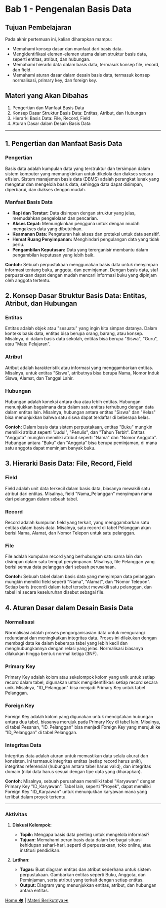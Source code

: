# **Bab 1 - Pengenalan Basis Data**

## **Tujuan Pembelajaran**
Pada akhir pertemuan ini, kalian diharapkan mampu:
- Memahami konsep dasar dan manfaat dari basis data.
- Mengidentifikasi elemen-elemen utama dalam struktur basis data, seperti entitas, atribut, dan hubungan.
- Memahami hierarki data dalam basis data, termasuk konsep file, record, dan field.
- Memahami aturan dasar dalam desain basis data, termasuk konsep normalisasi, primary key, dan foreign key.

## **Materi yang Akan Dibahas**
1. Pengertian dan Manfaat Basis Data
2. Konsep Dasar Struktur Basis Data: Entitas, Atribut, dan Hubungan
3. Hierarki Basis Data: File, Record, Field
4. Aturan Dasar dalam Desain Basis Data

---

## **1. Pengertian dan Manfaat Basis Data**
### Pengertian
Basis data adalah kumpulan data yang terstruktur dan tersimpan dalam sistem komputer yang memungkinkan untuk dikelola dan diakses secara efisien. Sistem manajemen basis data (DBMS) adalah perangkat lunak yang mengatur dan mengelola basis data, sehingga data dapat disimpan, diperbarui, dan diakses dengan mudah.

### Manfaat Basis Data
- **Rapi dan Teratur:** Data disimpan dengan struktur yang jelas, memudahkan pengelolaan dan pencarian.
- **Akses Cepat:** Memungkinkan pengguna untuk dengan mudah mengakses data yang dibutuhkan.
- **Keamanan Data:** Pengaturan hak akses dan proteksi untuk data sensitif.
- **Hemat Ruang Penyimpanan:** Menghindari pengulangan data yang tidak perlu.
- **Pengambilan Keputusan:** Data yang terorganisir membantu dalam pengambilan keputusan yang lebih baik.

**Contoh:**
Sebuah perpustakaan menggunakan basis data untuk menyimpan informasi tentang buku, anggota, dan peminjaman. Dengan basis data, staf perpustakaan dapat dengan mudah mencari informasi buku yang dipinjam oleh anggota tertentu.

## **2. Konsep Dasar Struktur Basis Data: Entitas, Atribut, dan Hubungan**
### Entitas
Entitas adalah objek atau "sesuatu" yang ingin kita simpan datanya. Dalam konteks basis data, entitas bisa berupa orang, barang, atau konsep. Misalnya, di dalam basis data sekolah, entitas bisa berupa "Siswa", "Guru", atau "Mata Pelajaran".

### Atribut
Atribut adalah karakteristik atau informasi yang menggambarkan entitas. Misalnya, untuk entitas "Siswa", atributnya bisa berupa Nama, Nomor Induk Siswa, Alamat, dan Tanggal Lahir.

### Hubungan
Hubungan adalah koneksi antara dua atau lebih entitas. Hubungan menunjukkan bagaimana data dalam satu entitas terhubung dengan data dalam entitas lain. Misalnya, hubungan antara entitas "Siswa" dan "Kelas" bisa menunjukkan bahwa satu siswa dapat terdaftar di beberapa kelas.

**Contoh:**
Dalam basis data sistem perpustakaan, entitas "Buku" mungkin memiliki atribut seperti "Judul", "Penulis", dan "Tahun Terbit". Entitas "Anggota" mungkin memiliki atribut seperti "Nama" dan "Nomor Anggota". Hubungan antara "Buku" dan "Anggota" bisa berupa peminjaman, di mana satu anggota dapat meminjam banyak buku.

## **3. Hierarki Basis Data: File, Record, Field**
### Field
Field adalah unit data terkecil dalam basis data, biasanya mewakili satu atribut dari entitas. Misalnya, field "Nama_Pelanggan" menyimpan nama dari pelanggan dalam sebuah tabel.

### Record
Record adalah kumpulan field yang terkait, yang menggambarkan satu entitas dalam basis data. Misalnya, satu record di tabel Pelanggan akan berisi Nama, Alamat, dan Nomor Telepon untuk satu pelanggan.

### File
File adalah kumpulan record yang berhubungan satu sama lain dan disimpan dalam satu tempat penyimpanan. Misalnya, file Pelanggan yang berisi semua data pelanggan dari sebuah perusahaan.

**Contoh:**
Sebuah tabel dalam basis data yang menyimpan data pelanggan mungkin memiliki field seperti "Nama", "Alamat", dan "Nomor Telepon". Setiap baris (record) dalam tabel tersebut mewakili satu pelanggan, dan tabel ini secara keseluruhan disebut sebagai file.

## **4. Aturan Dasar dalam Desain Basis Data**
### Normalisasi
Normalisasi adalah proses pengorganisasian data untuk mengurangi redundansi dan meningkatkan integritas data. Proses ini dilakukan dengan membagi data ke dalam beberapa tabel yang lebih kecil dan menghubungkannya dengan relasi yang jelas. Normalisasi biasanya dilakukan hingga bentuk normal ketiga (3NF).

### Primary Key
Primary Key adalah kolom atau sekelompok kolom yang unik untuk setiap record dalam tabel, digunakan untuk mengidentifikasi setiap record secara unik. Misalnya, "ID_Pelanggan" bisa menjadi Primary Key untuk tabel Pelanggan.

### Foreign Key
Foreign Key adalah kolom yang digunakan untuk menciptakan hubungan antara dua tabel, biasanya merujuk pada Primary Key di tabel lain. Misalnya, di tabel Pesanan, "ID_Pelanggan" bisa menjadi Foreign Key yang merujuk ke "ID_Pelanggan" di tabel Pelanggan.

### Integritas Data
Integritas data adalah aturan untuk memastikan data selalu akurat dan konsisten. Ini termasuk integritas entitas (setiap record harus unik), integritas referensial (hubungan antara tabel harus valid), dan integritas domain (nilai data harus sesuai dengan tipe data yang diharapkan).

**Contoh:**
Misalnya, sebuah perusahaan memiliki tabel "Karyawan" dengan Primary Key "ID_Karyawan". Tabel lain, seperti "Proyek", dapat memiliki Foreign Key "ID_Karyawan" untuk menunjukkan karyawan mana yang terlibat dalam proyek tertentu.

---

### **Aktivitas**

1. **Diskusi Kelompok:**
    - **Topik:** Mengapa basis data penting untuk mengelola informasi?
    - **Tujuan:** Memahami peran basis data dalam berbagai situasi kehidupan sehari-hari, seperti di perpustakaan, toko online, atau institusi pendidikan.

2. **Latihan:**
    - **Tugas:** Buat diagram entitas dan atribut sederhana untuk sistem perpustakaan. Gambarkan entitas seperti Buku, Anggota, dan Peminjaman, serta atribut yang terkait dengan setiap entitas.
    - **Output:** Diagram yang menunjukkan entitas, atribut, dan hubungan antara entitas.

[Home 🏘](../README.md) | [Materi Berikutnya ⏭](../2-desain-basis-data/README.md)